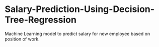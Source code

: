 # Salary-Prediction-Using-Decision-Tree-Regression
Machine Learning model to predict salary for new employee based on position of work.

